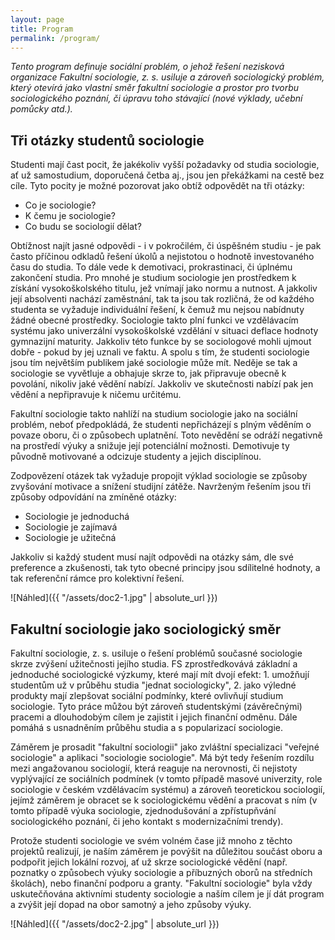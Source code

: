 ```yaml
---
layout: page
title: Program
permalink: /program/
---
```


_Tento program definuje sociální problém, o jehož řešení nezisková organizace Fakultní sociologie, z. s. usiluje a zároveň sociologický problém, který otevírá jako vlastní směr fakultní sociologie a prostor pro tvorbu sociologického poznání, či úpravu toho stávající (nové výklady, učební pomůcky atd.)._

## Tři otázky studentů sociologie

Studenti mají čast pocit, že jakékoliv vyšší požadavky od studia sociologie, ať už samostudium, doporučená četba aj., jsou jen překážkami na cestě bez cíle. Tyto pocity je možné pozorovat jako obtíž odpovědět na tři otázky:  

* Co je sociologie? 
* K čemu je sociologie? 
* Co budu se sociologií dělat? 

Obtížnost najít jasné odpovědi - i v pokročilém, či úspěšném studiu - je pak často příčinou odkladů řešení úkolů a nejistotou o hodnotě investovaného času do studia. To dále vede k demotivaci, prokrastinaci, či úplnému zakončení studia. Pro mnohé je studium sociologie jen prostředkem k získání vysokoškolského titulu, jež vnímají jako normu a nutnost. A jakkoliv její absolventi nachází zaměstnání, tak ta jsou tak rozličná, že od každého studenta se vyžaduje individuální řešení, k čemuž mu nejsou nabídnuty žádné obecné prostředky. Sociologie takto plní funkci ve vzdělávacím systému jako univerzální vysokoškolské vzdělání v situaci deflace hodnoty gymnazijní maturity. Jakkoliv této funkce by se sociologové mohli ujmout dobře - pokud by jej uznali ve faktu. A spolu s tím, že studenti sociologie jsou tím největším publikem jaké sociologie může mít. Neděje se tak a sociologie se vyvětluje a obhajuje skrze to, jak připravuje obecně k povolání, nikoliv jaké vědění nabízí. Jakkoliv ve skutečnosti nabízí pak jen vědění a nepřipravuje k ničemu určitému.

Fakultní sociologie takto nahlíží na studium sociologie jako na sociální problém, neboť předpokládá, že studenti nepřicházejí s plným věděním o povaze oboru, či o způsobech uplatnění. Toto nevědění se odráží negativně na prostředí výuky a snižuje její potenciální možnosti. Demotivuje ty původně motivované a odcizuje studenty a jejich disciplínou. 

Zodpovězení otázek tak vyžaduje propojit výklad sociologie se způsoby zvyšování motivace a snížení studijní zátěže. Navrženým řešením jsou tři způsoby odpovídání na zmíněné otázky: 

* Sociologie je jednoduchá
* Sociologie je zajímavá
* Sociologie je užitečná 

Jakkoliv si každý student musí najít odpovědi na otázky sám, dle své preference a zkušenosti, tak tyto obecné principy jsou sdílitelné hodnoty, a tak referenční rámce pro kolektivní řešení. 

![Náhled]({{ "/assets/doc2-1.jpg" | absolute_url }})

## Fakultní sociologie jako sociologický směr

Fakultní sociologie, z. s. usiluje o řešení problémů současné sociologie skrze zvýšení užitečnosti jejího studia. FS zprostředkovává základní a jednoduché sociologické výzkumy, které mají mít dvojí efekt: 1. umožňují studentům už v průběhu studia "jednat sociologicky", 2. jako výledné produkty mají zlepšovat sociální podmínky, které ovlivňují studium sociologie. Tyto práce můžou být zároveň studentskými (závěrečnými) pracemi a dlouhodobým cílem je zajistit i jejich finanční odměnu. Dále pomáhá s usnadněním průběhu studia a s popularizací sociologie. 

Záměrem je prosadit "fakultní sociologii" jako zvláštní specializaci "veřejné sociologie" a aplikaci "sociologie sociologie". Má být tedy řešením rozdílu mezi angažovanou sociologií, která reaguje na nerovnosti, či nejistoty vyplývající ze sociálních podmínek (v tomto případě masové univerzity, role sociologie v českém vzdělávacím systému) a zároveň teoretickou sociologií, jejímž záměrem je obracet se k sociologickému vědění a pracovat s ním (v tomto případě výuka sociologie, zjednodušování a zpřístupňvání sociologického poznání, či jeho kontakt s modernizačními trendy). 

Protože studenti sociologie ve svém volném čase již mnoho z těchto projektů realizují, je naším záměrem je povýšit na důležitou součást oboru a podpořit jejich lokální rozvoj, ať už skrze sociologické vědění (např. poznatky o způsobech výuky sociologie a příbuzných oborů na středních školách), nebo finanční podporu a granty. "Fakultní sociologie" byla vždy uskutečňována aktivními studenty sociologie a naším cílem je jí dát program a zvýšit její dopad na obor samotný a jeho způsoby výuky.

![Náhled]({{ "/assets/doc2-2.jpg" | absolute_url }})
